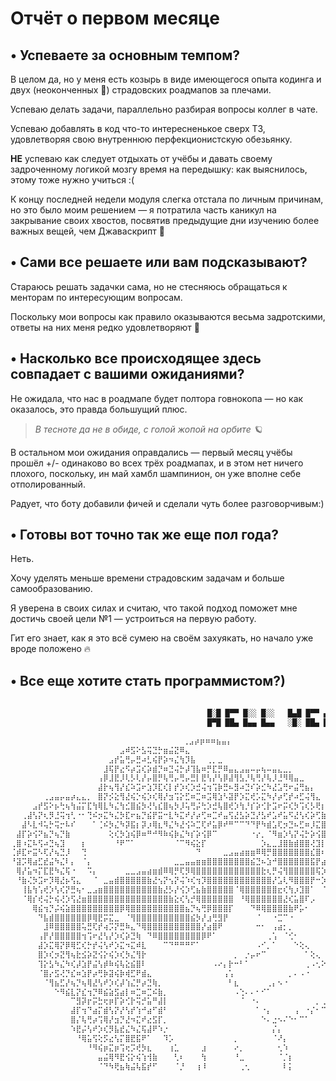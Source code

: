 # Отчёт о первом месяце

## • Успеваете за основным темпом?

В целом да, но у меня есть козырь в виде имеющегося опыта кодинга и двух (неоконченных 🗿) страдовских роадмапов за плечами.

Успеваю делать задачи, параллельно разбирая вопросы коллег в чате.

Успеваю добавлять в код что-то интересненькое сверх ТЗ, удовлетворяя свою внутреннюю перфекционистскую обезьянку.

**НЕ** успеваю как следует отдыхать от учёбы и давать своему задроченному логикой мозгу время на передышку: как выяснилось, этому тоже нужно учиться :(

К концу последней недели модуля слегка отстала по личным причинам, но это было моим решением — я потратила часть каникул на закрывание своих хвостов, посвятив предыдущие дни изучению более важных вещей, чем Джаваскрипт 💙

## • Сами все решаете или вам подсказывают?

Стараюсь решать задачки сама, но не стесняюсь обращаться к менторам по интересующим вопросам.

Поскольку мои вопросы как правило оказываются весьма задротскими, ответы на них меня редко удовлетворяют 🫠

## • Насколько все происходящее здесь совпадает с вашими ожиданиями?

Не ожидала, что нас в роадмапе будет полтора говнокопа — но как оказалось, это правда большущий плюс.

> *В тесноте да не в обиде, с голой жопой на орбите 🪐*
> 

В остальном мои ожидания оправдались — первый месяц учёбы прошёл +/- одинаково во всех трёх роадмапах, и в этом нет ничего плохого, поскольку, ин май хамбл шампинион, он уже вполне себе отполированный.

Радует, что боту добавили фичей и сделали чуть более разговорчивым:)

## • Готовы вот точно так же еще пол года?

Неть.

Хочу уделять меньше времени страдовским задачам и больше самообразованию.

Я уверена в своих силах и считаю, что такой подход поможет мне достичь своей цели №1 — устроиться на первую работу.

Гит его знает, как я это всё сумею на своём захуякать, но начало уже вроде положено 🔥

## • Все еще хотите стать программистом?)

```jsx
⠀⠀⠀⠀⠀⠀⠀⠀⠀⠀
											█░█ █▀▀ █░░ █░░   █▄█ █▀▀ ▄▀█ █░█ 
											█▀█ ██▄ █▄▄ █▄▄   ░█░ ██▄ █▀█ █▀█ 

						⠀⠀⠀⠀⠀⠀⠀⠀⠀⠀⠀⠀⢀⣠⡴⡶⠶⠶⣦⣤⡄⠀⠀⠀⠀⠀⠀⠀⠀⠀⠀⠀⠀⠀⠀⠀⠀⠀⠀⠀⠀⠀⠀⠀⠀⠀⠀⠀⠀⠀⠀⠀⠀⠀⠀⠀⠀⠀⠀
⠀⠀⠀⠀⠀⠀⠀⠀⠀⠀⠀⠀⠀⠀⠀⠀⠀⠀⠀⠀⣠⠾⣫⠕⣣⢭⣙⡓⣶⣬⣝⠿⣄⠀⠀⠀⠀⠀⠀⠀⠀⠀⠀⠀⠀⠀⠀⠀⠀⠀⠀⠀⠀⠀⠀⠀⠀⠀⠀⠀⠀⠀⠀⠀⠀⠀⠀⠀⠀
⠀⠀⠀⠀⠀⠀⠀⠀⠀⠀⠀⠀⠀⠀⠀⠀⠀⠀⣠⡞⣥⢛⡤⣛⠴⣃⢮⡟⡵⠲⣌⢳⡹⣧⠀⠀⢀⡀⣀⠀⠀⠀⠀⠀⠀⠀⠀⠀⠀⠀⠀⠀⠀⠀⠀⠀⠀⠀⠀⠀⠀⠀⠀⠀⠀⠀⠀⠀⠀
⠀⠀⠀⠀⠀⠀⠀⠀⠀⠀⠀⠀⠀⠀⠀⠀⠀⣸⢯⡟⣔⠫⡴⣩⢎⡵⣾⡙⠶⣙⢬⡓⡼⢹⣧⠶⡛⣏⡛⠿⣤⣄⣠⣤⠤⡤⢦⠤⣤⣄⣀⡀⠀⠀⠀⠀⠀⠀⠀⠀⠀⠀⠀⠀⠀⠀⠀⠀⠀
⠀⠀⠀⠀⠀⠀⠀⠀⠀⠀⠀⠀⠀⠀⠀⠀⢠⡿⣸⣟⡸⢇⡣⢇⡜⡤⣿⡛⢧⢛⡤⢛⡤⣛⡇⣟⢣⡜⢣⡿⣼⢻⣣⡘⢧⢛⡜⢧⡸⣘⠻⢿⣤⣀⠀⠀⠀⠀⠀⠀⠀⠀⠀⠀⠀⠀⠀⠀⠀
⠀⠀⠀⠀⠀⠀⠀⠀⠀⠀⠀⠀⠀⠀⠀⠀⣼⡗⢦⢻⡜⣎⠵⣩⠖⣱⡹⣏⢎⡇⡞⡱⢎⡱⣚⢬⢲⢩⡷⣛⠦⣻⠴⣙⠎⡵⣊⠳⣜⣡⢛⠖⣬⢛⣦⡄⠀⠀⠀⠀⠀⠀⠀⠀⠀⠀⠀⠀⠀
⠀⠀⠀⠀⠀⠀⢀⣠⣤⡤⣤⡴⣄⣄⡀⠀⣿⡝⡪⣕⢻⣜⢮⡑⢮⡱⢎⢿⡜⣲⢩⡕⣋⠶⣉⠶⣩⢿⣱⠣⣽⡟⡱⣍⢞⡡⣍⠳⡜⡴⢋⡞⠴⣋⢬⢻⣄⠀⠀⠀⠀⠀⠀⠀⠀⠀⠀⠀⠀
⠀⠀⠀⠀⣠⡞⣫⠕⡦⢓⢦⢳⣬⡍⣏⢳⢿⣇⠳⣌⢳⣊⣿⣮⡳⢜⢣⣎⣿⢦⡳⡸⢥⢛⡬⢓⡱⣚⢧⣿⢞⡱⢳⡘⡎⡵⢊⡗⣩⠖⡭⢎⡳⢩⢎⡣⢟⡆⠀⠀⠀⠀⠀⠀⠀⠀⠀⠀⠀
⠀⠀⢀⣼⢣⡝⢆⡻⣘⢭⢲⢃⠐⠂⢙⠮⡲⣍⠳⣌⡳⣏⠖⣦⡙⣮⡟⣭⠒⣇⠳⣍⠞⡜⡴⢋⠶⣉⠞⣤⢫⣜⣣⡵⣙⡜⣣⠞⣡⠞⣥⠫⣜⢣⢎⡵⢋⣷⠀⠀⠀⠀⠀⠀⠀⠀⠀⠀⠀
⠀⠀⣼⠣⣇⠺⢥⡓⢭⡒⠧⠎⠀⠀⠀⠁⢈⠮⡳⣌⠳⡽⣯⡆⡽⡰⢿⣆⠻⣌⠳⣜⢪⠵⣉⢏⠞⣥⡿⠞⠛⠉⠉⠙⠙⡟⠳⣾⣡⢏⡲⣙⠦⣋⠶⡸⣍⣿⠀⠀⠀⠀⠀⠀⠀⠀⠀⠀⠀
⠀⣼⡏⡵⢪⠝⣦⡙⢦⡙⣷⠀⠀⠀⠀⠀⠀⠀⢕⢎⡳⣱⢮⡿⠶⠛⠚⠻⠷⢮⡷⣌⠳⡎⡵⢪⡿⠉⠀⠀⠀⠀⠀⠀⠐⡔⡀⠈⠻⣶⡱⢣⡝⢬⡓⡵⢪⣿⠀⠀⠀⠀⠀⠀⠀⠀⠀⠀⠀
⢀⣿⠰⣍⠧⢫⠴⣙⢦⣹⠀⠀⠀⡆⠀⠀⠀⠀⠀⠘⠟⠉⠁⠀⠀⠀⠀⠀⠀⠀⠈⠉⠻⢮⣕⡏⠀⠀⠀⠀⠀⠀⠀⠀⠀⠀⡱⣄⣀⣸⣿⣷⣾⣿⣿⢜⣹⡇⠀⠀⠀⠀⠀⠀⠀⠀⠀⠀⠀
⢈⡾⣏⠖⣭⠣⢏⡜⢦⣙⡸⠀⠀⢙⠀⠀⠀⠀⠀⠀⠀⠀⠀⠀⠀⠀⠀⠀⠀⠀⠀⠀⠀⠀⠙⠀⠀⠀⠀⣀⣠⣤⣴⣶⣶⠿⢿⡛⣿⣿⣿⣿⣿⣿⣿⣎⣿⠆⣟⣧⠀⠀⠀⠀⠀⠀⠀⠀⠀
⠘⣽⡩⢿⣴⣋⣞⣬⠳⣌⠇⡄⠀⠈⡄⠀⠀⠀⠀⠀⠀⠀⠀⠀⠀⠀⠀⠀⠀⠀⣀⣀⣤⣤⣶⣶⣿⣿⣿⣿⣿⣿⣿⣿⣮⣙⠦⣱⠚⣿⣿⣿⣿⣿⣿⣯⡟⣴⢫⣞⡧⠀⠀⠀⠀⠀⠀⠀⠀
⠀⢿⡜⣥⠲⡍⣏⣟⠳⣌⢯⠐⠀⠀⠩⡄⠀⠀⠀⠀⠀⣀⣀⣠⣤⣴⣶⣾⠿⢿⡛⢏⡻⢿⣿⣿⣿⣿⣿⣿⣿⣿⣿⣿⣿⣿⣗⢆⡛⢬⢻⣿⣿⣿⣿⣿⢯⡱⣃⢾⡇⠀⠀⠀⠀⠀⠀⠀⠀
⠀⠘⣷⢌⡳⣩⠖⡹⢿⣜⡦⢫⣄⠀⠀⠈⠀⣀⣤⣾⣿⣿⣿⣿⣿⣷⣜⢢⡝⢢⡝⢬⠱⢎⢲⡹⣿⣿⣿⣿⣿⣿⣿⣿⣿⣿⣿⣿⡜⣡⢇⠻⣿⣿⣿⡟⠒⡱⢍⣾⡇⠀⠀⠀⠀⠀⠀⠀⠀
⠀⠀⢸⣧⢳⢡⢞⡱⢣⢎⡝⣛⢦⠂⣀⣠⣶⣿⣿⣿⣿⣿⣿⣿⣿⣿⣿⣷⣜⡣⡜⢪⡱⢋⣦⣷⣿⣿⣿⣿⣿⠈⢿⣿⣿⣿⣿⣿⣿⣖⢎⢳⡰⣹⣿⠁⠀⠈⢈⢏⠀⠀⠀⠀⠀⠀⠀⠀⠀
⠀⠀⠈⢿⡎⢞⢬⡓⢮⢜⡱⢫⣜⣶⣿⣿⣿⣿⣿⣿⣿⣿⣿⣿⣿⣿⣿⣿⣿⣷⣕⢎⢣⡚⢿⣿⣿⣿⣿⣿⣿⠀⠘⢿⣿⣿⣿⣿⣿⣿⣜⢎⣥⣿⠏⡠⠀⠀⠈⠈⢆⠀⠀⠀⠀⠀⠀⠀⠀
⠀⠀⠀⠀⢿⣮⢲⡙⡬⢮⣵⣿⣿⣿⣿⣿⣿⣿⣿⣿⡿⢿⣿⣿⣿⣿⣿⣿⣿⣿⣿⣿⣦⡙⢦⢛⡿⣿⣿⣿⡏⠀⠀⠀⠙⠿⢿⣿⣿⣿⣿⣷⠟⡥⠂⠀⠀⠀⠀⠈⢊⢤⠀⠀⠀⠀⠀⠀⠀
⠀⠀⠀⠀⠀⠙⣧⣾⣿⣿⣿⣿⣿⣿⡿⢿⣟⡭⣍⣀⠀⠈⢻⣿⣿⣿⣿⣿⣿⣿⣿⣿⣿⣮⡳⡜⣰⢛⣻⡟⠀⠀⠀⠀⠀⠈⠀⠀⠐⣉⠉⠐⠀⠀⠀⠀⠀⠀⠀⠀⠀⢂⠣⠀⠀⠀⠀⠀⠀
⠀⠀⠀⠀⠀⠀⣸⠿⣿⣿⣿⣿⣿⢥⣛⢏⡞⢴⡩⡝⣛⠷⣄⠙⢿⣿⣿⣿⣿⣿⣿⣿⣿⣿⣿⡜⣴⣿⠟⠀⠀⠀⠀⠀⠀⠒⠂⠀⢠⣴⡂⡀⠀⠀⠀⠀⠀⠀⠀⠀⠀⠀⠑⠱⡄⠀⠀⠀⠀
⠀⠀⠀⠀⠀⢠⡟⡜⣿⣿⣿⣿⣿⢲⢩⠖⣜⢣⡜⡱⢎⡵⣙⢷⠀⠙⠿⣿⣿⣿⣿⣿⣿⣿⣿⡿⠟⠁⠀⠀⠀⠀⠀⠀⠀⠀⠀⢀⢡⠀⠈⢊⠂⠀⠀⠀⠀⠀⠀⠀⠀⠀⠀⠑⡐⡄⠀⠀⠀
⠀⠀⠀⠀⠀⣼⡱⣍⢿⡝⡿⢿⣋⢎⡓⡞⢬⢣⠞⡱⣍⠲⣍⠾⣇⠀⠀⠀⠉⠙⠛⠛⠛⠋⠁⠀⠀⠀⠀⠀⠀⠀⠀⠀⠀⠠⠊⡀⠁⠀⠀⠀⠑⢕⢄⠀⠀⠀⠀⠀⠀⠀⠀⠀⠐⢌⢄⠀⠀
⠀⠀⠀⠀⠀⣿⡱⢎⡲⣝⢻⢦⣗⣪⡵⣝⢪⡕⢮⡱⢎⡳⣌⢻⡗⠀⠀⠀⠀⠀⠀⠀⠀⠀⠀⠀⠀⠀⠀⠀⠀⡀⠀⡐⡤⠖⠉⠀⠀⠀⠀⠀⠀⠀⠁⢕⢄⠀⠀⠀⠀⠀⠀⠀⠀⠀⠠⠓⡀
⠀⠀⠀⠀⠀⢹⡕⣣⠳⣌⠳⢎⡼⣱⡟⣬⢣⡾⠷⢮⢧⣕⣮⣿⠇⠀⠀⠀⠀⠀⠀⠀⠀⠀⠀⠀⠀⠠⠔⡄⡗⠒⠃⠁⠀⠀⠀⠀⠀⠀⠀⠀⠀⠀⢀⠠⢂⠕⢄⠀⠀⠀⠀⠀⠀⠀⠀⡇⡃
⠀⠀⠀⠀⠀⠈⣿⡔⣫⢜⡙⣎⠶⣱⡟⡴⢛⡷⣽⢮⡷⢾⣋⠟⣾⣄⠀⠀⠀⠀⠀⠀⠀⠀⠀⠀⠀⠀⠀⢠⢡⠀⠀⠀⠀⠀⠀⠀⠀⠀⠀⡀⠄⠠⠐⠀⠀⠀⠀⠑⠢⠀⠀⠀⠀⠀⡐⠴⠀
⠀⠀⠀⠀⠀⠀⠈⢻⣦⣋⡜⢦⡙⢦⢿⣜⢣⠞⡱⢎⡼⢱⣌⡛⡴⣙⢷⡀⠀⠀⠀⠀⠀⠀⠀⠀⠀⠀⠀⠀⠃⣆⠀⠀⠀⠀⠀⢀⡄⠢⠐⠀⠀⠀⠀⠀⠀⠀⠀⠀⠀⠀⠀⠀⣐⠰⠃⠀⠀
⠀⠀⠀⠀⠀⠀⠀⠀⠑⠻⣮⣇⡝⣎⢲⡙⠿⣮⣵⣫⣴⡇⠶⣉⠶⣉⠮⣷⡀⠀⠀⠀⠀⠀⠀⠀⠀⠀⠀⠀⠀⠠⢑⠄⠄⠂⠊⠁⠀⠀⠀⠀⠀⠀⠀⠀⠀⠀⠀⠀⢀⢐⡤⠚⠁⠀⠀⠀⠀
⠀⠀⠀⠀⠀⠀⠀⠀⠀⠀⠀⠉⣻⡽⡖⡭⣓⢖⡶⡏⡵⢊⡗⢭⡚⣥⠛⣼⡇⠀⠀⠀⠀⠀⠀⠀⠀⠀⠀⠀⠀⠀⠈⠀⠐⠄⠀⠀⠀⠀⠀⠀⠀⠀⠀⠀⡀⢀⢰⠁⠒⠁⠀⠀⠀⠀⠀⠀⠀
⠀⠀⠀⠀⠀⠀⠀⠀⠀⠀⠀⣼⡏⢲⠙⣴⡍⣾⢣⡝⡜⢣⡞⢱⠚⣴⠋⣾⠃⠀⠀⠀⠀⠀⠀⠀⠀⠀⠀⠀⠀⠀⠀⠀⠀⠁⠐⡄⠀⠀⠀⠀⢠⠀⠐⡌⠂⠉⠀⠀⠀⠀⠀⠀⠀⠀⠀⠀⠀
⠀⠀⠀⠀⠀⠀⠀⠀⠀⠀⠀⣿⡌⢧⢛⡴⢩⢿⡜⣲⡙⣜⠲⣍⠞⣔⣫⡏⡀⠀⠀⠀⠀⠀⠀⠀⠀⠀⠀⠀⠀⠀⠀⠀⠀⠀⠑⠄⣐⠢⠌⠑⠂⠉⠁⠀⠀⠀⠀⠀⠀⠀⠀⠀⠀⠀⠀⠀⠀
⠀⠀⠀⠀⠀⠀⠀⠀⠀⠀⠀⠱⣟⡬⢣⠞⡱⢎⡻⣧⣞⣌⠳⣌⢯⣼⠟⠱⡐⠀⠀⠀⠀⠀⠀⠀⠀⠀⠀⠀⠀⠀⠀⠀⠀⠀⠀⠀⡌⡄⠀⠀⠀⠀⠀⠀⠀⠀⠀⠀⠀⠀⠀⠀⠀⠀⠀⠀⠀
⠀⠀⠀⠀⠀⠀⠀⠀⠀⠀⠀⠀⠘⢿⣥⢫⢕⡫⣔⢣⡍⣿⣟⣯⠟⠁⠀⠀⠹⡡⠀⠀⠀⠀⠀⠀⠀⠀⠀⠀⠀⡀⠀⠀⠀⠀⠀⠀⠈⠜⡄⠀⠀⠀⠀⠀⠀⠀⠀⠀⠀⠀⠀⠀⠀⠀⠀⠀⠀
⠀⠀⠀⠀⠀⠀⠀⠀⠀⠀⠀⠀⠀⠀⠘⠻⢮⡶⣍⡶⢩⢖⡩⢞⡳⣆⠀⠀⠀⢰⣁⠀⠀⠀⠀⣰⠀⠀⠀⠀⠀⠔⡀⠀⠀⠀⠀⠀⠀⢂⠱⠀⠀⠀⠀⠀⠀⠀⠀⠀⠀⠀⠀⠀⠀⠀⠀⠀⠀
⠀⠀⠀⠀⠀⠀⠀⠀⠀⠀⠀⠀⠀⠀⠀⠀⣤⣬⢿⠻⣟⢪⡕⢮⢱⢺⣷⠀⠀⠀⢃⠆⠀⠀⠀⢳⠀⠀⠀⠀⠀⠘⣀⠀⠀⠀⠀⠀⠀⠈⡈⡆⠀⠀⠀⠀⠀⠀⠀⠀⠀⠀⠀⠀⠀⠀⠀⠀⠀
⠀⠀⠀⠀⠀⠀⠀⠀⠀⠀⠀⠀⠀⠀⠀⠀⠈⠙⠳⢟⣦⢷⣬⢧⣯⡞⠋⠀⠀⠀⠈⡘⠀⠀⢰⠸⠀⠀⠀⠀⠀⠀⢀⢂⠀⠀⠀⠀⠀⠀⠇⡅⠀⠀⠀⠀⠀⠀⠀⠀⠀⠀⠀⠀⠀⠀⠀⠀⠀
```